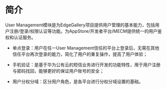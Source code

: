 # 简介

User Management模块是为EdgeGallery项目提供用户管理的基本能力，包括用户注册/登录/权限认证等功能。为AppStore/开发者平台/MECM提供统一的用户鉴权和认证服务。

*   单点登录：用户在任一User Management信任的平台上登录后，无需在其他信任平台再次登录的能力，简化了用户的重复操作，提高了用户体验；
    
*   手机验证：是基于华为公有云的短信业务进行开发的功能特性，用于用户注册与密码找回，能够更好的保证用户账号的安全；

*   用户分权分域：区分用户角色，是各平台进行分权分域设置的基础。